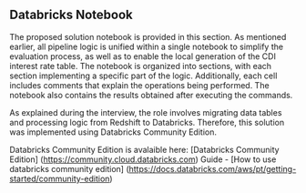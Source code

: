 ## Databricks Notebook

The proposed solution notebook is provided in this section. As mentioned earlier, all pipeline logic is unified within a single notebook to simplify the evaluation process, as well as to enable the local generation of the CDI interest rate table. The notebook is organized into sections, with each section implementing a specific part of the logic. Additionally, each cell includes comments that explain the operations being performed. The notebook also contains the results obtained after executing the commands.

As explained during the interview, the role involves migrating data tables and processing logic from Redshift to Databricks. Therefore, this solution was implemented using Databricks Community Edition.

Databricks Community Edition is avalaible here: [Databricks Community Edition] (https://community.cloud.databricks.com)
Guide - [How to use databricks community edition] (https://docs.databricks.com/aws/pt/getting-started/community-edition)


